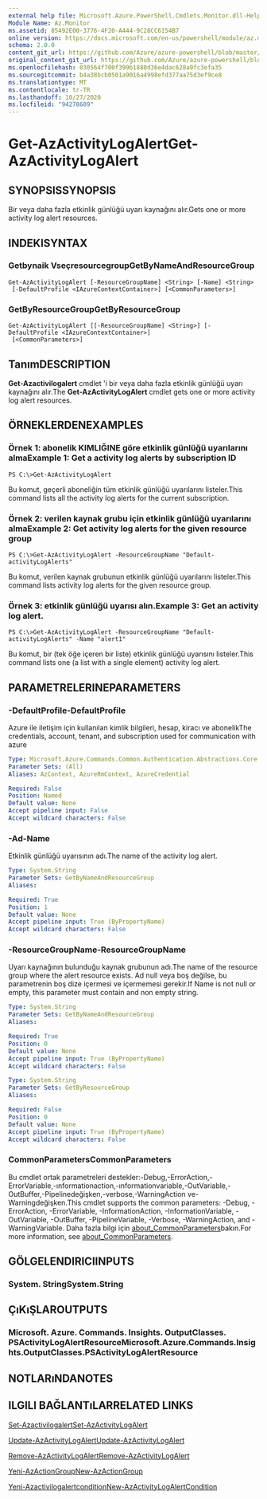 ```yaml
---
external help file: Microsoft.Azure.PowerShell.Cmdlets.Monitor.dll-Help.xml
Module Name: Az.Monitor
ms.assetid: 85492E00-3776-4F20-A444-9C28CC6154B7
online version: https://docs.microsoft.com/en-us/powershell/module/az.monitor/get-azactivitylogalert
schema: 2.0.0
content_git_url: https://github.com/Azure/azure-powershell/blob/master/src/Monitor/Monitor/help/Get-AzActivityLogAlert.md
original_content_git_url: https://github.com/Azure/azure-powershell/blob/master/src/Monitor/Monitor/help/Get-AzActivityLogAlert.md
ms.openlocfilehash: 030564f700f399b1880d36e4dac628a9fc3efa35
ms.sourcegitcommit: b4a38bcb0501a9016a4998efd377aa75d3ef9ce8
ms.translationtype: MT
ms.contentlocale: tr-TR
ms.lasthandoff: 10/27/2020
ms.locfileid: "94278609"
---
```

# <span data-ttu-id="6b1be-101">Get-AzActivityLogAlert</span><span class="sxs-lookup"><span data-stu-id="6b1be-101">Get-AzActivityLogAlert</span></span>

## <span data-ttu-id="6b1be-102">SYNOPSIS</span><span class="sxs-lookup"><span data-stu-id="6b1be-102">SYNOPSIS</span></span>
<span data-ttu-id="6b1be-103">Bir veya daha fazla etkinlik günlüğü uyarı kaynağını alır.</span><span class="sxs-lookup"><span data-stu-id="6b1be-103">Gets one or more activity log alert resources.</span></span>

## <span data-ttu-id="6b1be-104">INDEKI</span><span class="sxs-lookup"><span data-stu-id="6b1be-104">SYNTAX</span></span>

### <span data-ttu-id="6b1be-105">Getbynaik Vseçresourcegroup</span><span class="sxs-lookup"><span data-stu-id="6b1be-105">GetByNameAndResourceGroup</span></span>
```
Get-AzActivityLogAlert [-ResourceGroupName] <String> [-Name] <String>
 [-DefaultProfile <IAzureContextContainer>] [<CommonParameters>]
```

### <span data-ttu-id="6b1be-106">GetByResourceGroup</span><span class="sxs-lookup"><span data-stu-id="6b1be-106">GetByResourceGroup</span></span>
```
Get-AzActivityLogAlert [[-ResourceGroupName] <String>] [-DefaultProfile <IAzureContextContainer>]
 [<CommonParameters>]
```

## <span data-ttu-id="6b1be-107">Tanım</span><span class="sxs-lookup"><span data-stu-id="6b1be-107">DESCRIPTION</span></span>
<span data-ttu-id="6b1be-108">**Get-Azactivilogalert** cmdlet 'i bir veya daha fazla etkinlik günlüğü uyarı kaynağını alır.</span><span class="sxs-lookup"><span data-stu-id="6b1be-108">The **Get-AzActivityLogAlert** cmdlet gets one or more activity log alert resources.</span></span>

## <span data-ttu-id="6b1be-109">ÖRNEKLERDEN</span><span class="sxs-lookup"><span data-stu-id="6b1be-109">EXAMPLES</span></span>

### <span data-ttu-id="6b1be-110">Örnek 1: abonelik KIMLIĞINE göre etkinlik günlüğü uyarılarını alma</span><span class="sxs-lookup"><span data-stu-id="6b1be-110">Example 1: Get a activity log alerts by subscription ID</span></span>
```
PS C:\>Get-AzActivityLogAlert
```

<span data-ttu-id="6b1be-111">Bu komut, geçerli aboneliğin tüm etkinlik günlüğü uyarılarını listeler.</span><span class="sxs-lookup"><span data-stu-id="6b1be-111">This command lists all the activity log alerts for the current subscription.</span></span>

### <span data-ttu-id="6b1be-112">Örnek 2: verilen kaynak grubu için etkinlik günlüğü uyarılarını alma</span><span class="sxs-lookup"><span data-stu-id="6b1be-112">Example 2: Get activity log alerts for the given resource group</span></span>
```
PS C:\>Get-AzActivityLogAlert -ResourceGroupName "Default-activityLogAlerts"
```

<span data-ttu-id="6b1be-113">Bu komut, verilen kaynak grubunun etkinlik günlüğü uyarılarını listeler.</span><span class="sxs-lookup"><span data-stu-id="6b1be-113">This command lists activity log alerts for the given resource group.</span></span>

### <span data-ttu-id="6b1be-114">Örnek 3: etkinlik günlüğü uyarısı alın.</span><span class="sxs-lookup"><span data-stu-id="6b1be-114">Example 3: Get an activity log alert.</span></span>
```
PS C:\>Get-AzActivityLogAlert -ResourceGroupName "Default-activityLogAlerts" -Name "alert1"
```

<span data-ttu-id="6b1be-115">Bu komut, bir (tek öğe içeren bir liste) etkinlik günlüğü uyarısını listeler.</span><span class="sxs-lookup"><span data-stu-id="6b1be-115">This command lists one (a list with a single element) activity log alert.</span></span>

## <span data-ttu-id="6b1be-116">PARAMETRELERINE</span><span class="sxs-lookup"><span data-stu-id="6b1be-116">PARAMETERS</span></span>

### <span data-ttu-id="6b1be-117">-DefaultProfile</span><span class="sxs-lookup"><span data-stu-id="6b1be-117">-DefaultProfile</span></span>
<span data-ttu-id="6b1be-118">Azure ile iletişim için kullanılan kimlik bilgileri, hesap, kiracı ve abonelik</span><span class="sxs-lookup"><span data-stu-id="6b1be-118">The credentials, account, tenant, and subscription used for communication with azure</span></span>

```yaml
Type: Microsoft.Azure.Commands.Common.Authentication.Abstractions.Core.IAzureContextContainer
Parameter Sets: (All)
Aliases: AzContext, AzureRmContext, AzureCredential

Required: False
Position: Named
Default value: None
Accept pipeline input: False
Accept wildcard characters: False
```

### <span data-ttu-id="6b1be-119">-Ad</span><span class="sxs-lookup"><span data-stu-id="6b1be-119">-Name</span></span>
<span data-ttu-id="6b1be-120">Etkinlik günlüğü uyarısının adı.</span><span class="sxs-lookup"><span data-stu-id="6b1be-120">The name of the activity log alert.</span></span>

```yaml
Type: System.String
Parameter Sets: GetByNameAndResourceGroup
Aliases:

Required: True
Position: 1
Default value: None
Accept pipeline input: True (ByPropertyName)
Accept wildcard characters: False
```

### <span data-ttu-id="6b1be-121">-ResourceGroupName</span><span class="sxs-lookup"><span data-stu-id="6b1be-121">-ResourceGroupName</span></span>
<span data-ttu-id="6b1be-122">Uyarı kaynağının bulunduğu kaynak grubunun adı.</span><span class="sxs-lookup"><span data-stu-id="6b1be-122">The name of the resource group where the alert resource exists.</span></span>
<span data-ttu-id="6b1be-123">Ad null veya boş değilse, bu parametrenin boş dize içermesi ve içermemesi gerekir.</span><span class="sxs-lookup"><span data-stu-id="6b1be-123">If Name is not null or empty, this parameter must contain and non empty string.</span></span>

```yaml
Type: System.String
Parameter Sets: GetByNameAndResourceGroup
Aliases:

Required: True
Position: 0
Default value: None
Accept pipeline input: True (ByPropertyName)
Accept wildcard characters: False
```

```yaml
Type: System.String
Parameter Sets: GetByResourceGroup
Aliases:

Required: False
Position: 0
Default value: None
Accept pipeline input: True (ByPropertyName)
Accept wildcard characters: False
```

### <span data-ttu-id="6b1be-124">CommonParameters</span><span class="sxs-lookup"><span data-stu-id="6b1be-124">CommonParameters</span></span>
<span data-ttu-id="6b1be-125">Bu cmdlet ortak parametreleri destekler:-Debug,-ErrorAction,-ErrorVariable,-ınformationaction,-ınformationvariable,-OutVariable,-OutBuffer,-Pipelinedeğişken,-verbose,-WarningAction ve-Warningdeğişken.</span><span class="sxs-lookup"><span data-stu-id="6b1be-125">This cmdlet supports the common parameters: -Debug, -ErrorAction, -ErrorVariable, -InformationAction, -InformationVariable, -OutVariable, -OutBuffer, -PipelineVariable, -Verbose, -WarningAction, and -WarningVariable.</span></span> <span data-ttu-id="6b1be-126">Daha fazla bilgi için [about_CommonParameters](http://go.microsoft.com/fwlink/?LinkID=113216)bakın.</span><span class="sxs-lookup"><span data-stu-id="6b1be-126">For more information, see [about_CommonParameters](http://go.microsoft.com/fwlink/?LinkID=113216).</span></span>

## <span data-ttu-id="6b1be-127">GÖLGELENDIRICI</span><span class="sxs-lookup"><span data-stu-id="6b1be-127">INPUTS</span></span>

### <span data-ttu-id="6b1be-128">System. String</span><span class="sxs-lookup"><span data-stu-id="6b1be-128">System.String</span></span>

## <span data-ttu-id="6b1be-129">ÇıKıŞLAR</span><span class="sxs-lookup"><span data-stu-id="6b1be-129">OUTPUTS</span></span>

### <span data-ttu-id="6b1be-130">Microsoft. Azure. Commands. Insights. OutputClasses. PSActivityLogAlertResource</span><span class="sxs-lookup"><span data-stu-id="6b1be-130">Microsoft.Azure.Commands.Insights.OutputClasses.PSActivityLogAlertResource</span></span>

## <span data-ttu-id="6b1be-131">NOTLARıNDA</span><span class="sxs-lookup"><span data-stu-id="6b1be-131">NOTES</span></span>

## <span data-ttu-id="6b1be-132">ILGILI BAĞLANTıLAR</span><span class="sxs-lookup"><span data-stu-id="6b1be-132">RELATED LINKS</span></span>

[<span data-ttu-id="6b1be-133">Set-Azactivilogalert</span><span class="sxs-lookup"><span data-stu-id="6b1be-133">Set-AzActivityLogAlert</span></span>](./Set-AzActivityLogAlert.md)

[<span data-ttu-id="6b1be-134">Update-AzActivityLogAlert</span><span class="sxs-lookup"><span data-stu-id="6b1be-134">Update-AzActivityLogAlert</span></span>](./Update-AzActivityLogAlert.md)

[<span data-ttu-id="6b1be-135">Remove-AzActivityLogAlert</span><span class="sxs-lookup"><span data-stu-id="6b1be-135">Remove-AzActivityLogAlert</span></span>](./Remove-AzActivityLogAlert.md)

[<span data-ttu-id="6b1be-136">Yeni-AzActionGroup</span><span class="sxs-lookup"><span data-stu-id="6b1be-136">New-AzActionGroup</span></span>](./New-AzActionGroup.md)

[<span data-ttu-id="6b1be-137">Yeni-Azactivilogalertcondition</span><span class="sxs-lookup"><span data-stu-id="6b1be-137">New-AzActivityLogAlertCondition</span></span>](./New-AzActivityLogAlertCondition.md)
